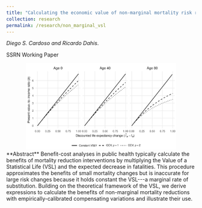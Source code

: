 ```yaml
---
title: "Calculating the economic value of non-marginal mortality risk reductions"
collection: research
permalink: /research/non_marginal_vsl
---
```

_Diego S. Cardoso and Ricardo Dahis_.

<a href="https://ssrn.com/abstract=4499312" class="btn btn--info" style="text-decoration:none">SSRN Working Paper</a>

<center>
  <img src="/images/non_marginal_vsl.png" alt="Figure 1 in Cardoso and Dahis, 2023."  width="400"/>
</center>
**Abstract**
Benefit-cost analyses in public health typically calculate the benefits of mortality reduction interventions by multiplying the Value of a Statistical Life (VSL) and the expected decrease in fatalities. This procedure approximates the benefits of small mortality changes but is inaccurate for large risk changes because it holds constant the VSL---a marginal rate of substitution. Building on the theoretical framework of the VSL, we derive expressions to calculate the benefits of non-marginal mortality reductions with empirically-calibrated compensating variations and illustrate their use.





